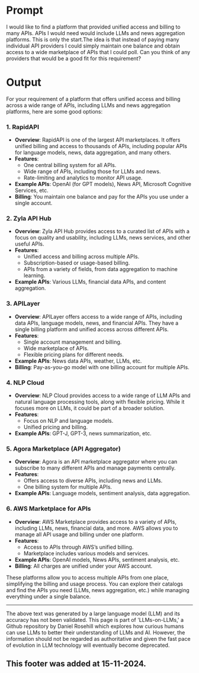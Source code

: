 # Prompt

I would like to find a platform that provided unified access and billing to many APIs. APIs I would need would include LLMs and news aggregation platforms. This is only the start.The idea is that instead of paying many individual API providers I could simply maintain one balance and obtain access to a wide marketplace of APIs that I could poll. Can you think of any providers that would be a good fit for this requirement?

# Output

For your requirement of a platform that offers unified access and billing across a wide range of APIs, including LLMs and news aggregation platforms, here are some good options:

### 1. RapidAPI

- **Overview**: RapidAPI is one of the largest API marketplaces. It offers unified billing and access to thousands of APIs, including popular APIs for language models, news, data aggregation, and many others.
- **Features**:
  - One central billing system for all APIs.
  - Wide range of APIs, including those for LLMs and news.
  - Rate-limiting and analytics to monitor API usage.
- **Example APIs**: OpenAI (for GPT models), News API, Microsoft Cognitive Services, etc.
- **Billing**: You maintain one balance and pay for the APIs you use under a single account.

### 2. Zyla API Hub

- **Overview**: Zyla API Hub provides access to a curated list of APIs with a focus on quality and usability, including LLMs, news services, and other useful APIs.
- **Features**:
  - Unified access and billing across multiple APIs.
  - Subscription-based or usage-based billing.
  - APIs from a variety of fields, from data aggregation to machine learning.
- **Example APIs**: Various LLMs, financial data APIs, and content aggregation.

### 3. APILayer

- **Overview**: APILayer offers access to a wide range of APIs, including data APIs, language models, news, and financial APIs. They have a single billing platform and unified access across different APIs.
- **Features**:
  - Single account management and billing.
  - Wide marketplace of APIs.
  - Flexible pricing plans for different needs.
- **Example APIs**: News data APIs, weather, LLMs, etc.
- **Billing**: Pay-as-you-go model with one billing account for multiple APIs.

### 4. NLP Cloud

- **Overview**: NLP Cloud provides access to a wide range of LLM APIs and natural language processing tools, along with flexible pricing. While it focuses more on LLMs, it could be part of a broader solution.
- **Features**:
  - Focus on NLP and language models.
  - Unified pricing and billing.
- **Example APIs**: GPT-J, GPT-3, news summarization, etc.

### 5. Agora Marketplace (API Aggregator)

- **Overview**: Agora is an API marketplace aggregator where you can subscribe to many different APIs and manage payments centrally.
- **Features**:
  - Offers access to diverse APIs, including news and LLMs.
  - One billing system for multiple APIs.
- **Example APIs**: Language models, sentiment analysis, data aggregation.

### 6. AWS Marketplace for APIs

- **Overview**: AWS Marketplace provides access to a variety of APIs, including LLMs, news, financial data, and more. AWS allows you to manage all API usage and billing under one platform.
- **Features**:
  - Access to APIs through AWS’s unified billing.
  - Marketplace includes various models and services.
- **Example APIs**: OpenAI models, News APIs, sentiment analysis, etc.
- **Billing**: All charges are unified under your AWS account.

These platforms allow you to access multiple APIs from one place, simplifying the billing and usage process. You can explore their catalogs and find the APIs you need (LLMs, news aggregation, etc.) while managing everything under a single balance.

---

The above text was generated by a large language model (LLM) and its accuracy has not been validated. This page is part of 'LLMs-on-LLMs,' a Github repository by Daniel Rosehill which explores how curious humans can use LLMs to better their understanding of LLMs and AI. However, the information should not be regarded as authoritative and given the fast pace of evolution in LLM technology will eventually become deprecated. 

This footer was added at 15-11-2024.
---